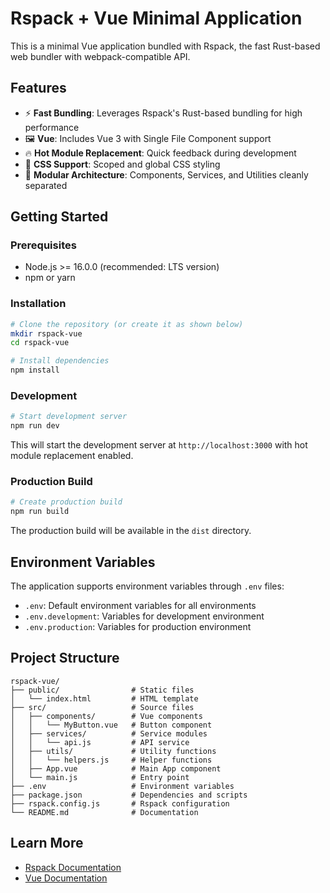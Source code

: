 # Rspack + Vue Minimal Application

This is a minimal Vue application bundled with Rspack, the fast Rust-based web bundler with webpack-compatible API.

## Features

- ⚡ **Fast Bundling**: Leverages Rspack's Rust-based bundling for high performance
- 🖼️ **Vue**: Includes Vue 3 with Single File Component support
- 🔥 **Hot Module Replacement**: Quick feedback during development
- 🎨 **CSS Support**: Scoped and global CSS styling
- 🧩 **Modular Architecture**: Components, Services, and Utilities cleanly separated

## Getting Started

### Prerequisites

- Node.js >= 16.0.0 (recommended: LTS version)
- npm or yarn

### Installation

```bash
# Clone the repository (or create it as shown below)
mkdir rspack-vue
cd rspack-vue

# Install dependencies
npm install
```

### Development

```bash
# Start development server
npm run dev
```

This will start the development server at `http://localhost:3000` with hot module replacement enabled.

### Production Build

```bash
# Create production build
npm run build
```

The production build will be available in the `dist` directory.

## Environment Variables

The application supports environment variables through `.env` files:

- `.env`: Default environment variables for all environments
- `.env.development`: Variables for development environment
- `.env.production`: Variables for production environment

## Project Structure

```
rspack-vue/
├── public/                # Static files
│   └── index.html         # HTML template
├── src/                   # Source files
│   ├── components/        # Vue components
│   │   └── MyButton.vue   # Button component
│   ├── services/          # Service modules
│   │   └── api.js         # API service
│   ├── utils/             # Utility functions
│   │   └── helpers.js     # Helper functions
│   ├── App.vue            # Main App component
│   └── main.js            # Entry point
├── .env                   # Environment variables
├── package.json           # Dependencies and scripts
├── rspack.config.js       # Rspack configuration
└── README.md              # Documentation
```

## Learn More

- [Rspack Documentation](https://rspack.rs/guide/start/introduction)
- [Vue Documentation](https://vuejs.org/guide/introduction.html)
